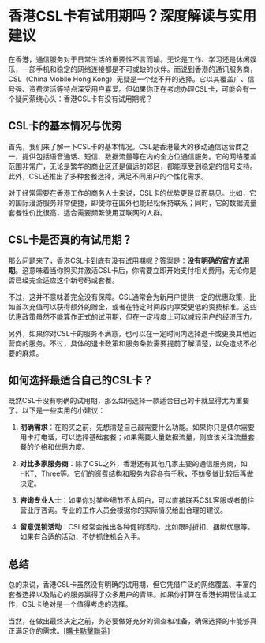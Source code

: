 # 香港CSL卡有试用期吗？深度解读与实用建议

在香港，通信服务对于日常生活的重要性不言而喻。无论是工作、学习还是休闲娱乐，一部手机和稳定的网络连接都是不可或缺的伙伴。而说到香港的通讯服务商，CSL（China Mobile Hong Kong）无疑是一个绕不开的选择。它以其覆盖广、信号强、资费灵活等特点深受用户喜爱。但如果你正在考虑办理CSL卡，可能会有一个疑问萦绕心头：香港CSL卡有没有试用期呢？

## CSL卡的基本情况与优势

首先，我们来了解一下CSL卡的基本情况。CSL是香港最大的移动通信运营商之一，提供包括语音通话、短信、数据流量等在内的全方位通信服务。它的网络覆盖范围非常广，无论是繁华的商业区还是偏远的郊区，都能享受到稳定的信号支持。此外，CSL还推出了多种套餐选择，满足不同用户的个性化需求。

对于经常需要在香港工作的商务人士来说，CSL卡的优势更是显而易见。比如，它的国际漫游服务非常便捷，即使你在国外也能轻松保持联系；同时，它的数据流量套餐性价比很高，适合需要频繁使用互联网的人群。

## CSL卡是否真的有试用期？

那么问题来了，香港CSL卡到底有没有试用期呢？答案是：**没有明确的官方试用期**。这意味着当你购买并激活CSL卡后，你需要立即开始支付相关费用，无论你是否已经完全适应这个新号码或套餐。

不过，这并不意味着完全没有保障。CSL通常会为新用户提供一定的优惠政策，比如首次充值可以获得额外的赠金，或者在特定时间段内享受更低的资费标准。这些优惠政策虽然不能算作正式的试用期，但在一定程度上可以减轻用户的经济压力。

另外，如果你对CSL卡的服务不满意，也可以在一定时间内选择退卡或更换其他运营商的服务。不过，具体的退卡政策和服务条款需要提前了解清楚，以免造成不必要的麻烦。

## 如何选择最适合自己的CSL卡？

既然CSL卡没有明确的试用期，那么如何选择一款适合自己的卡就显得尤为重要了。以下是一些实用的小建议：

1. **明确需求**：在购买之前，先想清楚自己最需要什么功能。如果你只是偶尔需要用卡打电话，可以选择基础套餐；如果需要大量数据流量，则应该关注流量套餐的价格和优惠力度。
   
2. **对比多家服务商**：除了CSL之外，香港还有其他几家主要的通信服务商，如HKT、Three等。它们的资费结构和服务内容各有千秋，不妨多做比较后再做决定。

3. **咨询专业人士**：如果你对某些细节不太明白，可以直接联系CSL客服或者前往营业厅咨询。专业的工作人员会根据你的实际情况给出合理的建议。

4. **留意促销活动**：CSL经常会推出各种促销活动，比如限时折扣、捆绑优惠等。如果有合适的活动，不妨抓住机会入手。

## 总结

总的来说，香港CSL卡虽然没有明确的试用期，但它凭借广泛的网络覆盖、丰富的套餐选择以及贴心的服务赢得了众多用户的青睐。如果你打算在香港长期居住或工作，CSL卡绝对是一个值得考虑的选择。

当然，在做出最终决定之前，务必要做好充分的调查和准备，确保选择的卡能够真正满足你的需求。[[購卡點擊聯系](https://t.me/s/SXDXQF)]